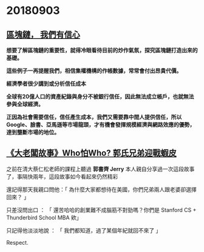 # 20180903

## [區塊鏈， 我們有信心](https://www.itri.org.tw/chi/Content/Publications/contents.aspx?&SiteID=1&MmmID=2000&MSid=1001462032123460171)

**想要了解區塊鏈的重要性，就得冷眼看待目前的炒作氣氛，探究區塊鏈打造出來的基礎。**

**這些例子一再提醒我們，相信集權機構的作帳數據，常常會付出昂貴代價。**

**經濟學者很少講到或分析信任成本**

**全球有20億人口的資產紀錄與身分不被銀行信任，因此無法成立帳戶，也就無法參與全球經濟。**

**正因為社會需要信任，信任產生成本，我們又需要靠中間人提供信任，所以Google、臉書、亞馬遜等市場龍頭，才有機會發揮規模經濟與網路效應的優勢，達到壟斷市場的地位。**

## [《大老闆故事》Who怕Who? 郭氏兄弟迎戰蝦皮](https://news.tvbs.com.tw/politics/985650)

之前在清大蔡仁松老師的課程上聽過 **郭書齊 Jerry** 本人親自分享過一次這段故事了，事隔快兩年，這段故事如今看起來仍然精彩

還記得那天我親口問他：「 為什麼大家都想待在美國，你們兄弟兩人跟老婆卻選擇回來？ 」

只差沒問出口 ： 「 還苦哈哈的創業難不成腦筋不對勁嗎？你們是 Stanford CS + Thunderbird School MBA 欸」

只記得他淡淡地說 ： 「 我們都知道，過了某個年紀就回不來了 」

Respect.
